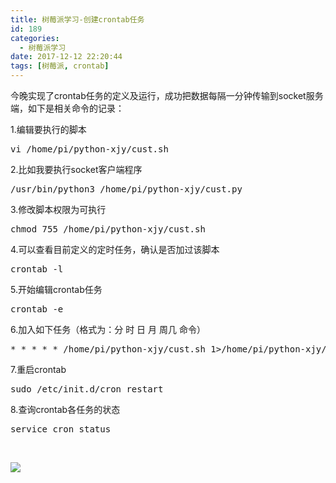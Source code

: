 ```yaml
---
title: 树莓派学习-创建crontab任务
id: 189
categories:
  - 树莓派学习
date: 2017-12-12 22:20:44
tags: [树莓派, crontab]
---
```


今晚实现了crontab任务的定义及运行，成功把数据每隔一分钟传输到socket服务端，如下是相关命令的记录：

1.编辑要执行的脚本
<pre class="lang:default decode:true ">vi /home/pi/python-xjy/cust.sh</pre>
2.比如我要执行socket客户端程序
<pre class="lang:default decode:true ">/usr/bin/python3 /home/pi/python-xjy/cust.py
</pre>
3.修改脚本权限为可执行
<pre class="lang:default decode:true">chmod 755 /home/pi/python-xjy/cust.sh</pre>
4.可以查看目前定义的定时任务，确认是否加过该脚本
<pre class="lang:default decode:true ">crontab -l</pre>
5.开始编辑crontab任务
<pre class="lang:default decode:true ">crontab -e</pre>
6.加入如下任务（格式为：分 时 日 月 周几 命令）
<pre class="lang:default decode:true">* * * * * /home/pi/python-xjy/cust.sh 1&gt;/home/pi/python-xjy/log.txt &amp;</pre>
7.重启crontab
<pre class="lang:default decode:true ">sudo /etc/init.d/cron restart</pre>
8.查询crontab各任务的状态
<pre class="lang:default decode:true ">service cron status</pre>
&nbsp;

![](http://www.xiajunyi.com/wp-content/uploads/2017/12/timg-1.jpg)